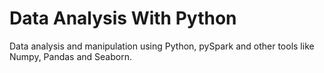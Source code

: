 # Data Analysis With Python
Data analysis and manipulation using Python, pySpark and other tools like Numpy, Pandas and Seaborn.
